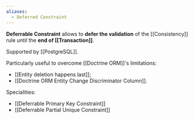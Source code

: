 ```yaml
---
aliases:
  - Deferred Constraint
---
```

**Deferrable Constraint** allows to **defer the validation** 
of the [[Consistency]] rule *until* the **end of [[Transaction]]**.

Supported by [[PostgreSQL]].

Particularly useful to overcome [[Doctrine ORM]]'s limitations:
- [[Entity deletion happens last]];
- [[Doctrine ORM Entity Change Discriminator Column]].

Specialities:
- [[Deferrable Primary Key Constraint]]
- [[Deferrable Partial Unique Constraint]]
